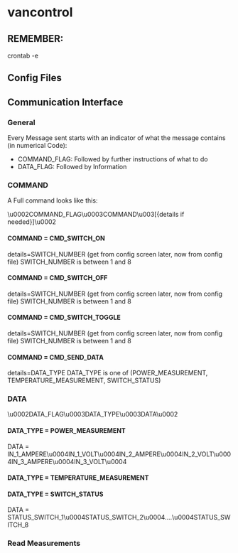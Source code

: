 # vancontrol
## REMEMBER:
crontab -e 

## Config Files

## Communication Interface
### General
Every Message sent starts with an indicator of what the message contains (in numerical Code):
- COMMAND_FLAG: Followed by further instructions of what to do 
- DATA_FLAG: Followed by Information

### COMMAND
A Full command looks like this:

\u0002COMMAND_FLAG\u0003COMMAND\u003[{details if needed}]\u0002

#### COMMAND = CMD_SWITCH_ON
details=SWITCH_NUMBER (get from config screen later, now from config file)
SWITCH_NUMBER is between 1 and 8

#### COMMAND = CMD_SWITCH_OFF
details=SWITCH_NUMBER (get from config screen later, now from config file)
SWITCH_NUMBER is between 1 and 8

#### COMMAND = CMD_SWITCH_TOGGLE
details=SWITCH_NUMBER (get from config screen later, now from config file)
SWITCH_NUMBER is between 1 and 8

#### COMMAND = CMD_SEND_DATA
details=DATA_TYPE
DATA_TYPE is one of (POWER_MEASUREMENT, TEMPERATURE_MEASUREMENT, SWITCH_STATUS)

### DATA
\u0002DATA_FLAG\u0003DATA_TYPE\u0003DATA\u0002

#### DATA_TYPE = POWER_MEASUREMENT
DATA = IN_1_AMPERE\u0004IN_1_VOLT\u0004IN_2_AMPERE\u0004IN_2_VOLT\u0004IN_3_AMPERE\u0004IN_3_VOLT\u0004

#### DATA_TYPE = TEMPERATURE_MEASUREMENT

#### DATA_TYPE = SWITCH_STATUS
DATA = STATUS_SWITCH_1\u0004STATUS_SWITCH_2\u0004....\u0004STATUS_SWITCH_8

### Read Measurements